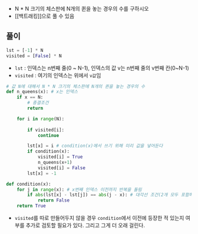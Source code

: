 - N * N 크기의 체스판에 N개의 퀸을 놓는 경우의 수를 구하시오
- [[백트래킹]]으로 풀 수 있음

## 풀이

```python
lst = [-1] * N
visited = [False] * N 
```
- `lst` : 인덱스는 n번째 줄(0 ~ N-1), 인덱스의 값 v는 n번째 줄의 v번째 칸(0~N-1)
- `visited` : 여기의 인덱스는 위에서 `v값`임

```python
# 값 N에 대해서 N * N 크기의 체스판에 N개의 퀸을 놓는 경우의 수
def n_queens(x): # x는 인덱스
	if x == N:
		# 종결조건
		return

	for i in range(N):
	
		if visited[i]:
			continue

		lst[x] = i # condition(x)에서 쓰기 위해 미리 값을 넣어둔다
		if condition(x):
			visited[i] = True
			n_queens(x+1)
			visited[i] = False
		lst[x] = -1

def condition(x):
	for j in range(x): # x번째 인덱스 이전까지 반복을 돌림
		if abs(lst[x] - lst[j]) == abs(j - x): # 대각선 조건(2개 모두 포함하는 식)
			return False
	return True
```
- `visited`를 따로 만들어두지 않을 경우 `condition`에서 이전에 등장한 적 있는지 여부를 추가로 검토할 필요가 있다. 그리고 그게 더 오래 걸린다.